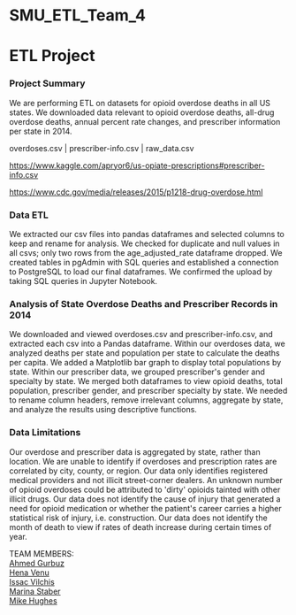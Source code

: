# SMU_ETL_Team_4
# ETL Project

### Project Summary
We are performing ETL on datasets for opioid overdose deaths in all US states. We downloaded data relevant to opioid overdose deaths, all-drug overdose deaths, annual percent rate changes, and prescriber information per state in 2014. 

overdoses.csv | prescriber-info.csv | raw_data.csv

https://www.kaggle.com/apryor6/us-opiate-prescriptions#prescriber-info.csv

https://www.cdc.gov/media/releases/2015/p1218-drug-overdose.html

### Data ETL
We extracted our csv files into pandas dataframes and selected columns to keep and rename for analysis. We checked for duplicate and null values in all csvs; only two rows from the age_adjusted_rate dataframe dropped. We created tables in pgAdmin with SQL queries and established a connection to PostgreSQL to load our final dataframes. We confirmed the upload by taking SQL queries in Jupyter Notebook. 

### Analysis of State Overdose Deaths and Prescriber Records in 2014 
We downloaded and viewed overdoses.csv and prescriber-info.csv, and extracted each csv into a Pandas dataframe. Within our overdoses data, we analyzed deaths per state and population per state to calculate the deaths per capita. We added a Matplotlib bar graph to display total populations by state. Within our prescriber data, we grouped prescriber's gender and specialty by state. We merged both dataframes to view opioid deaths, total population, prescriber gender, and prescriber specialty by state. We needed to rename column headers, remove irrelevant columns, aggregate by state, and analyze the results using descriptive functions. 

### Data Limitations
Our overdose and prescriber data is aggregated by state, rather than location. We are unable to identify if overdoses and prescription rates are correlated by city, county, or region. 
Our data only identifies registered medical providers and not illicit street-corner dealers. An unknown number of opioid overdoses could be attributed to 'dirty' opioids tainted with other illicit drugs. 
Our data does not identify the cause of injury that generated a need for opioid medication or whether the patient's career carries a higher statistical risk of injury, i.e. construction. 
Our data does not identify the month of death to view if rates of death increase during certain times of year. 

TEAM MEMBERS: </br>
[Ahmed Gurbuz](https://github.com/ahmedgurbuz "Ahmed Gurbuz") </br>
[Hena Venu](https://github.com/ "Hena Venu") </br>
[Issac Vilchis](https://github.com/Issac-Vilchis "Issac Vilchis") </br>
[Marina Staber](https://github.com/stabm "Marina Staber") </br>
[Mike Hughes](https://github.com/brokerace "Mike Hughes") 
